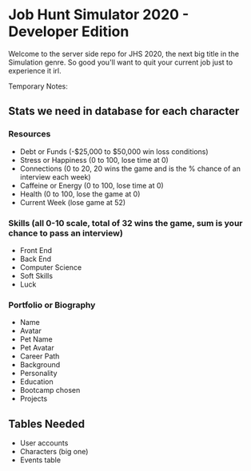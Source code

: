 # Job Hunt Simulator 2020 - Developer Edition

Welcome to the server side repo for JHS 2020, the next big title in the Simulation genre.  So good you'll want to quit your current job just to experience it irl.

Temporary Notes:

## Stats we need in database for each character
### Resources
* Debt or Funds (-$25,000 to $50,000 win loss conditions)
* Stress or Happiness (0 to 100, lose time at 0)
* Connections (0 to 20, 20 wins the game and is the % chance of an interview each week)
* Caffeine or Energy (0 to 100, lose time at 0)
* Health (0 to 100, lose the game at 0)
* Current Week (lose game at 52)

### Skills (all 0-10 scale, total of 32 wins the game, sum is your chance to pass an interview)
* Front End
* Back End
* Computer Science
* Soft Skills
* Luck

### Portfolio or Biography
* Name
* Avatar
* Pet Name
* Pet Avatar
* Career Path
* Background
* Personality
* Education
* Bootcamp chosen
* Projects 

## Tables Needed
* User accounts
* Characters (big one)
* Events table

